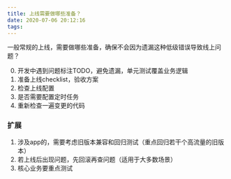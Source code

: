 ```yaml
---
title: 上线需要做哪些准备？
date: 2020-07-06 20:12:16
tags:
---
```


一般常规的上线，需要做哪些准备，确保不会因为遗漏这种低级错误导致线上问题？

0. 开发中遇到问题标注TODO，避免遗漏，单元测试覆盖业务逻辑
1. 准备上线checklist，验收方案
2. 检查上线配置
3. 是否需要配置定时任务
4. 重新检查一遍变更的代码



### 扩展

1. 涉及app的，需要考虑旧版本兼容和回归测试（重点回归若干个高流量的旧版本）
2. 若上线后出现问题，先回滚再查问题（适用于大多数场景）
3. 核心业务要重点测试